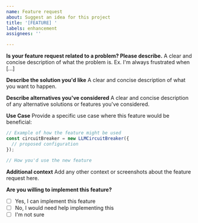 ```yaml
---
name: Feature request
about: Suggest an idea for this project
title: '[FEATURE] '
labels: enhancement
assignees: ''

---
```


**Is your feature request related to a problem? Please describe.**
A clear and concise description of what the problem is. Ex. I'm always frustrated when [...]

**Describe the solution you'd like**
A clear and concise description of what you want to happen.

**Describe alternatives you've considered**
A clear and concise description of any alternative solutions or features you've considered.

**Use Case**
Provide a specific use case where this feature would be beneficial:

```typescript
// Example of how the feature might be used
const circuitBreaker = new LLMCircuitBreaker({
  // proposed configuration
});

// How you'd use the new feature
```

**Additional context**
Add any other context or screenshots about the feature request here.

**Are you willing to implement this feature?**
- [ ] Yes, I can implement this feature
- [ ] No, I would need help implementing this
- [ ] I'm not sure
